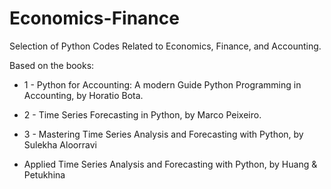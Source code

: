 # Economics-Finance
Selection of Python Codes Related to Economics, Finance, and Accounting.

Based on the books:

* 1 - Python for Accounting: A modern Guide Python Programming in Accounting, by Horatio Bota.

* 2 - Time Series Forecasting in Python, by Marco Peixeiro.

* 3 - Mastering Time Series Analysis and Forecasting with Python, by Sulekha Aloorravi

* Applied Time Series Analysis and Forecasting with Python, by Huang & Petukhina


